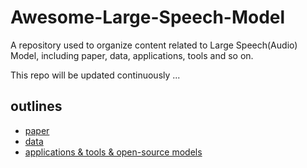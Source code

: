 # Awesome-Large-Speech-Model
A repository used to organize content related to Large Speech(Audio) Model, including paper, data, applications, tools and so on.

This repo will be updated continuously ...

## outlines
- [paper](paper.md)
- [data](SpeechData.md)
- [applications & tools & open-source models](application&tool&model.md)
